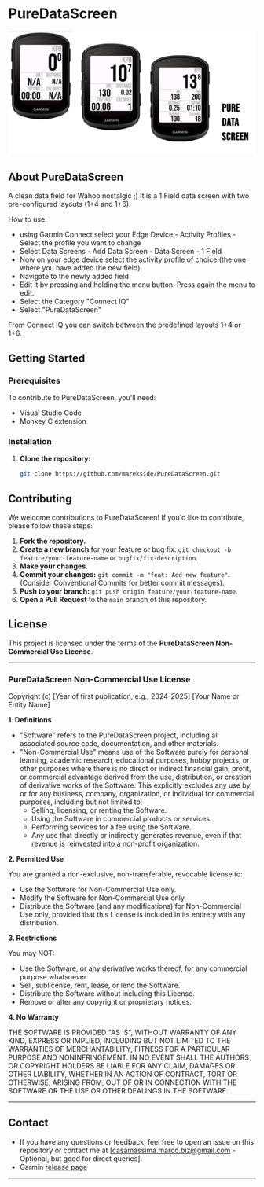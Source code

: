 # PureDataScreen

![PureDataScreen Project Logo](resources/drawables/HeroImage.png "PureDataScreen Project Logo")

## About PureDataScreen

A clean data field for Wahoo nostalgic ;)
It is a 1 Field data screen with two pre-configured layouts (1+4 and 1+6).

How to use:

- using Garmin Connect select your Edge Device - Activity Profiles - Select the profile you want to change
- Select Data Screens - Add Data Screen - Data Screen - 1 Field
- Now on your edge device select the activity profile of choice (the one where you have added the new field)
- Navigate to the newly added field
- Edit it by pressing and holding the menu button. Press again the menu to edit.
- Select the Category "Connect IQ"
- Select "PureDataScreen"

From Connect IQ you can switch between the predefined layouts 1+4 or 1+6.

## Getting Started

### Prerequisites

To contribute to PureDataScreen, you'll need:

* Visual Studio Code
* Monkey C extension

### Installation

1.  **Clone the repository:**
    ```bash
    git clone https://github.com/marekside/PureDataScreen.git
    ```

## Contributing

We welcome contributions to PureDataScreen! If you'd like to contribute, please follow these steps:

1.  **Fork the repository.**
2.  **Create a new branch** for your feature or bug fix: `git checkout -b feature/your-feature-name` or `bugfix/fix-description`.
3.  **Make your changes.**
4.  **Commit your changes:** `git commit -m "feat: Add new feature"`. (Consider Conventional Commits for better commit messages).
5.  **Push to your branch:** `git push origin feature/your-feature-name`.
6.  **Open a Pull Request** to the `main` branch of this repository.

## License

This project is licensed under the terms of the **PureDataScreen Non-Commercial Use License**.

---

### PureDataScreen Non-Commercial Use License

Copyright (c) [Year of first publication, e.g., 2024-2025] [Your Name or Entity Name]

**1. Definitions**

* "Software" refers to the PureDataScreen project, including all associated source code, documentation, and other materials.
* "Non-Commercial Use" means use of the Software purely for personal learning, academic research, educational purposes, hobby projects, or other purposes where there is no direct or indirect financial gain, profit, or commercial advantage derived from the use, distribution, or creation of derivative works of the Software. This explicitly excludes any use by or for any business, company, organization, or individual for commercial purposes, including but not limited to:
    * Selling, licensing, or renting the Software.
    * Using the Software in commercial products or services.
    * Performing services for a fee using the Software.
    * Any use that directly or indirectly generates revenue, even if that revenue is reinvested into a non-profit organization.

**2. Permitted Use**

You are granted a non-exclusive, non-transferable, revocable license to:

* Use the Software for Non-Commercial Use only.
* Modify the Software for Non-Commercial Use only.
* Distribute the Software (and any modifications) for Non-Commercial Use only, provided that this License is included in its entirety with any distribution.

**3. Restrictions**

You may NOT:

* Use the Software, or any derivative works thereof, for any commercial purpose whatsoever.
* Sell, sublicense, rent, lease, or lend the Software.
* Distribute the Software without including this License.
* Remove or alter any copyright or proprietary notices.

**4. No Warranty**

THE SOFTWARE IS PROVIDED "AS IS", WITHOUT WARRANTY OF ANY KIND, EXPRESS OR IMPLIED, INCLUDING BUT NOT LIMITED TO THE WARRANTIES OF MERCHANTABILITY, FITNESS FOR A PARTICULAR PURPOSE AND NONINFRINGEMENT. IN NO EVENT SHALL THE AUTHORS OR COPYRIGHT HOLDERS BE LIABLE FOR ANY CLAIM, DAMAGES OR OTHER LIABILITY, WHETHER IN AN ACTION OF CONTRACT, TORT OR OTHERWISE, ARISING FROM, OUT OF OR IN CONNECTION WITH THE SOFTWARE OR THE USE OR OTHER DEALINGS IN THE SOFTWARE.

---

## Contact

- If you have any questions or feedback, feel free to open an issue on this repository or contact me at [casamassima.marco.biz@gmail.com - Optional, but good for direct queries].
- Garmin [release page](https://apps.garmin.com/apps/cd764625-fbee-448e-b030-a6719ba287a5)

---

